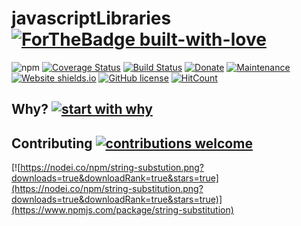 # javascriptLibraries [![ForTheBadge built-with-love](http://ForTheBadge.com/images/badges/built-with-love.svg)](https://GitHub.com/StephanieCherubin/)
![npm](https://img.shields.io/npm/v/string-substitution?style=plastic)
[![Coverage Status](https://coveralls.io/repos/github/StephanieCherubin/javascriptLibraries/badge.svg?branch=master)](https://coveralls.io/github/StephanieCherubin/javascriptLibraries?branch=master)
[![Build Status](https://travis-ci.org/StephanieCherubin/javascriptLibraries.svg?branch=master)](https://travis-ci.org/StephanieCherubin/javascriptLibraries)
[![Donate](https://img.shields.io/badge/Donate-PayPal-green.svg)](seraphin.cherubin@gmail.com)
[![Maintenance](https://img.shields.io/badge/Maintained%3F-yes-green.svg)](https://github.com/StephanieCherubin/javascriptLibraries/graphs/commit-activity)
[![Website shields.io](https://img.shields.io/website-up-down-green-red/http/shields.io.svg)](http://shields.io/)
[![GitHub license](https://img.shields.io/github/license/StephanieCherubin/javascriptLibraries)](https://github.com/StephanieCherubin/javascriptLibraries/blob/master/LICENSE)
[![HitCount](http://hits.dwyl.io/StephanieCherubin/javascriptLibraries.svg)](http://hits.dwyl.io/StephanieCherubin/javascriptLibraries)

## Why? [![start with why](https://img.shields.io/badge/start%20with-why%3F-brightgreen.svg?style=flat)](http://www.ted.com/talks/simon_sinek_how_great_leaders_inspire_action)

## Contributing [![contributions welcome](https://img.shields.io/badge/contributions-welcome-brightgreen.svg?style=flat)](https://github.com/dwyl/esta/issues)
[![https://nodei.co/npm/string-substution.png?downloads=true&downloadRank=true&stars=true](https://nodei.co/npm/string-substitution.png?downloads=true&downloadRank=true&stars=true)](https://www.npmjs.com/package/string-substitution)
